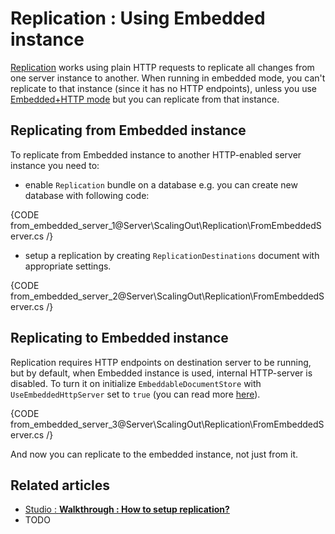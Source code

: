 # Replication : Using Embedded instance

[Replication](../../../server/scaling-out/replication/how-replication-works) works using plain HTTP requests to replicate all changes from one server instance to another. When running in embedded mode, you can't replicate to that instance (since it has no HTTP endpoints), unless you use [Embedded+HTTP mode](../../../server/installation/embedded) but you can replicate from that instance.

## Replicating **from** Embedded instance

To replicate from Embedded instance to another HTTP-enabled server instance you need to:

- enable `Replication` bundle on a database e.g. you can create new database with following code:

{CODE from_embedded_server_1@Server\ScalingOut\Replication\FromEmbeddedServer.cs /}

- setup a replication by creating `ReplicationDestinations` document with appropriate settings.

{CODE from_embedded_server_2@Server\ScalingOut\Replication\FromEmbeddedServer.cs /}

## Replicating **to** Embedded instance

Replication requires HTTP endpoints on destination server to be running, but by default, when Embedded instance is used, internal HTTP-server is disabled. To turn it on initialize `EmbeddableDocumentStore` with `UseEmbeddedHttpServer` set to `true` (you can read more [here](../../../server/installation/embedded)).

{CODE from_embedded_server_3@Server\ScalingOut\Replication\FromEmbeddedServer.cs /}

And now you can replicate to the embedded instance, not just from it.

## Related articles

- [Studio : **Walkthrough : How to setup replication?**](../../../studio/walkthroughs/how-to-setup-replication)
- TODO